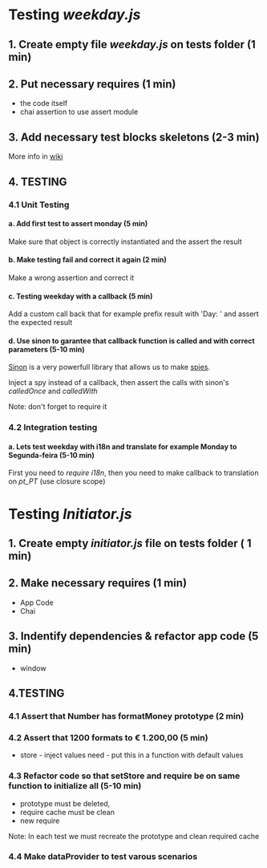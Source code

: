# Testing *weekday.js*

## 1. Create empty file *weekday.js* on tests folder (1 min)

## 2. Put necessary requires (1 min)
  - the code itself
  - chai assertion to use assert module

## 3. Add necessary test blocks skeletons (2-3 min)

More info in [wiki](https://github.com/lpimenta-ptc/Js-unit-tests/wiki/Mocha-Basic-Blocks) 

## 4. TESTING 

### 4.1 Unit Testing

#### a. Add first test to assert monday (5 min)
  Make sure that object is correctly instantiated and the assert the result

#### b. Make testing fail and correct it again (2 min)
  Make a wrong assertion and correct it

#### c. Testing weekday with a callback (5 min)
  Add a custom call back that for example prefix result with 'Day: ' and assert the expected result

#### d. Use sinon to garantee that callback function is called and with correct parameters (5-10 min)
  [Sinon](http://sinonjs.org/) is a very powerfull library that allows us to make [spies](http://sinonjs.org/docs/#spies).
  
  Inject a spy instead of a callback, then assert the calls with sinon's *calledOnce* and *calledWith*
  
  Note: don't forget to require it

### 4.2 Integration testing

#### a. Lets test weekday with i18n and translate for example Monday to Segunda-feira (5-10 min)

  First you need to *require i18n*, then you need to make callback to translation on *pt_PT* (use closure scope)

# Testing *Initiator.js*

## 1. Create empty *initiator.js* file on tests folder ( 1 min)

## 2. Make necessary requires (1 min)
  * App Code
  * Chai
  
## 3. Indentify dependencies & refactor app code (5 min)
  * window
  
## 4.TESTING

### 4.1 Assert that Number has formatMoney prototype (2 min)

### 4.2 Assert that __1200__ formats to __€ 1.200,00__ (5 min)

  * store - inject values need - put this in a function with default values

### 4.3 Refactor code so that setStore and require be on same function to initialize all (5-10 min)

  * prototype must be deleted,
  * require cache must be clean
  * new require
  
Note: In each test we must recreate the prototype and clean required cache

### 4.4 Make dataProvider to test varous scenarios 
